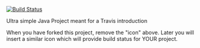 [![Build Status](https://travis-ci.org/TheRiisager/travisGettingStarted.svg?branch=master)](https://travis-ci.org/TheRiisager/travisGettingStarted)

Ultra simple Java Project meant for a Travis introduction

When you have forked this project, remove the "icon" above. Later you will insert a similar icon which will provide build status for YOUR project.
